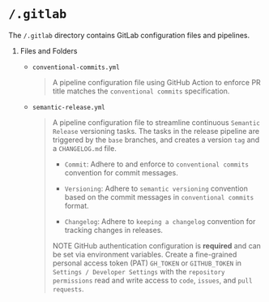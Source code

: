 # `/.gitlab`

The `/.gitlab` directory contains GitLab configuration files and pipelines.

1. Files and Folders

    - `conventional-commits.yml`
      > A pipeline configuration file using GitHub Action to enforce PR title matches the `conventional commits` specification.

    - `semantic-release.yml`
      > A pipeline configuration file to streamline continuous `Semantic Release` versioning tasks. The tasks in the release pipeline are triggered by the `base` branches, and creates a version `tag` and a `CHANGELOG.md` file.
      >
      > - `Commit`:
      > Adhere to and enforce to `conventional commits` convention for commit messages.
      >
      > - `Versioning`:
      > Adhere to `semantic versioning` convention based on the commit messages in `conventional commits` format.
      >
      > - `Changelog`:
      > Adhere to `keeping a changelog` convention for tracking changes in releases.
      >
      > NOTE GitHub authentication configuration is **required** and can be set via environment variables. Create a fine-grained personal access token (PAT) `GH_TOKEN` or `GITHUB_TOKEN` in `Settings / Developer Settings` with the `repository permissions` read and write access to `code`, `issues`, and `pull requests`.

